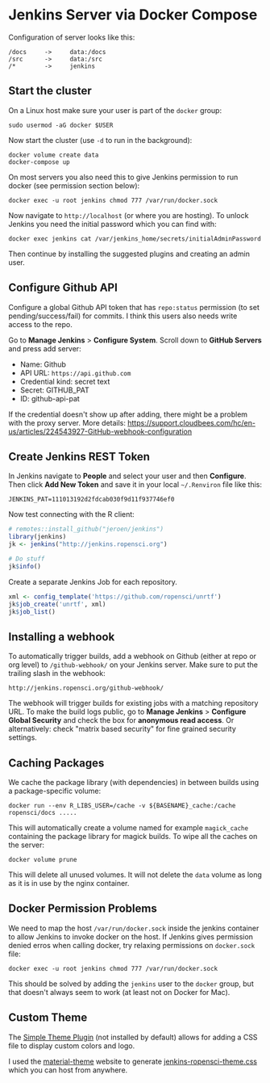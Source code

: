 # Jenkins Server via Docker Compose

Configuration of server looks like this:

```
/docs     ->     data:/docs
/src      ->     data:/src
/*        ->     jenkins
```

## Start the cluster

On a Linux host make sure your user is part of the `docker` group:

```
sudo usermod -aG docker $USER
```

Now start the cluster (use `-d` to run in the background):

```
docker volume create data
docker-compose up
```

On most servers you also need this to give Jenkins permission to run docker (see permission section below):

```
docker exec -u root jenkins chmod 777 /var/run/docker.sock
```

Now navigate to `http://localhost` (or where you are hosting). To unlock Jenkins you need the initial password which you can find with:

```
docker exec jenkins cat /var/jenkins_home/secrets/initialAdminPassword
```

Then continue by installing the suggested plugins and creating an admin user.

## Configure Github API

Configure a global Github API token that has `repo:status` permission (to set pending/success/fail) for commits. I think this users also needs write access to the repo.

Go to __Manage Jenkins__ > __Configure System__. Scroll down to __GitHub Servers__ and press add server:

 - Name: Github
 - API URL: `https://api.github.com`
 - Credential kind: secret text
 - Secret: GITHUB_PAT
 - ID: github-api-pat

If the credential doesn't show up after adding, there might be a problem with the proxy server. More details: https://support.cloudbees.com/hc/en-us/articles/224543927-GitHub-webhook-configuration

## Create Jenkins REST Token

In Jenkins navigate to __People__ and select your user and then __Configure__. Then click __Add New Token__ and save it in your local `~/.Renviron` file like this:

```
JENKINS_PAT=111013192d2fdcab030f9d11f937746ef0
```

Now test connecting with the R client:

```r
# remotes::install_github("jeroen/jenkins")
library(jenkins)
jk <- jenkins("http://jenkins.ropensci.org")

# Do stuff
jk$info()
```

Create a separate Jenkins Job for each repository.

```r
xml <- config_template('https://github.com/ropensci/unrtf')
jk$job_create('unrtf', xml)
jk$job_list()
```

## Installing a webhook

To automatically trigger builds, add a webhook on Github (either at repo or org level) to `/github-webhook/` on your Jenkins server. Make sure to put the trailing slash in the webhook:

```
http://jenkins.ropensci.org/github-webhook/
```

The webhook will trigger builds for existing jobs with a matching repository URL. To make the build logs public, go to __Manage Jenkins__ > __Configure Global Security__ and check the box for __anonymous read access__. Or alternatively: check "matrix based security" for fine grained security settings.

## Caching Packages

We cache the package library (with dependencies) in between builds using a package-specific volume:

```
docker run --env R_LIBS_USER=/cache -v ${BASENAME}_cache:/cache ropensci/docs .....
```

This will automatically create a volume named for example `magick_cache` containing the package library for magick builds. To wipe all the caches on the server:

```
docker volume prune
```

This will delete all unused volumes. It will not delete the `data` volume as long as it is in use by the nginx container.

## Docker Permission Problems

We need to map the host `/var/run/docker.sock` inside the jenkins container to allow Jenkins to invoke docker on the host. If Jenkins gives permission denied erros when calling docker, try relaxing permissions on `docker.sock` file:

```
docker exec -u root jenkins chmod 777 /var/run/docker.sock
```

This should be solved by adding the `jenkins` user to the `docker` group, but that doesn't always seem to work (at least not on Docker for Mac).

## Custom Theme

The [Simple Theme Plugin](https://wiki.jenkins.io/display/JENKINS/Simple+Theme+Plugin) (not installed by default) allows for adding a CSS file to display custom colors and logo.

I used the [material-theme](http://afonsof.com/jenkins-material-theme/) website to generate [jenkins-ropensci-theme.css](jenkins-ropensci-theme.css) which you can host from anywhere.
